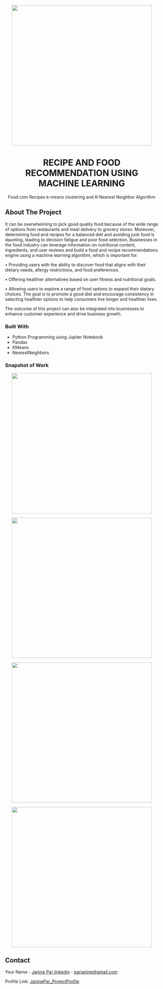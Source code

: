 <!-- PROJECT LOGO -->
<br />
<div align="center">
<p align="center">
  <img width="460" height="auto" src="https://github.com/Tutay0913JP/portfolio/blob/master/images/food.png">
</p>


  <h1 align="center">RECIPE AND FOOD RECOMMENDATION USING MACHINE LEARNING</h1>
  <p align="center">
       Food.com Recipes k-means clustering and K-Nearest Neighbor Algorithm
  </p>
</div>

<!-- ABOUT THE PROJECT -->
## About The Project

It can be overwhelming to pick good quality food because of the wide range of options from restaurants and meal delivery to grocery stores. Moreover, determining food and recipes for a balanced diet and avoiding junk food is daunting, leading to decision fatigue and poor food selection. Businesses in the food industry can leverage information on nutritional content, ingredients, and user reviews and build a food and recipe recommendations engine using a machine learning algorithm, which is important for: 

•	Providing users with the ability to discover food that aligns with their dietary needs, allergy restrictions, and food preferences. 

•	Offering healthier alternatives based on user fitness and nutritional goals. 

•	Allowing users to explore a range of food options to expand their dietary choices. The goal is to promote a good diet and encourage consistency in selecting healthier options to help 
consumers live longer and healthier lives.

The outcome of this project can also be integrated into businesses to enhance customer experience and drive business growth. 



### Built With
* Python Programming using Jupiter Notebook
* Pandas
* KMeans
* NearestNeighbors


### Snapshot of Work

<p align="center">
  <img width="460" height="auto" src="https://github.com/Tutay0913JP/DataScienceWork/blob/main/images/food1.png">
</p>

<p align="center">
  <img width="460" height="auto" src="https://github.com/Tutay0913JP/DataScienceWork/blob/main/images/food2.png">
</p>

<p align="center">
  <img width="460" height="auto" src="https://github.com/Tutay0913JP/DataScienceWork/blob/main/images/food3.png">
</p>

<p align="center">
  <img width="460" height="auto" src="https://github.com/Tutay0913JP/DataScienceWork/blob/main/images/food4.png">
</p>

<!-- CONTACT -->
## Contact

Your Name - [Janine Par linkedin](https://www.linkedin.com/in/janine-par-a0753a2b8) - parjanine@gmail.com

Profile Link: [JaninePar_ProjectProfile](https://tutay0913jp.github.io/JaninePar_portfolio/)

